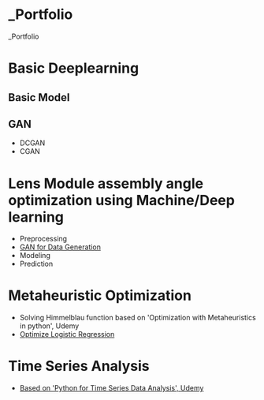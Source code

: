 # _Portfolio
_Portfolio


# Basic Deeplearning
## Basic Model
## GAN
* DCGAN
* CGAN

# Lens Module assembly angle optimization using Machine/Deep learning
* Preprocessing
* [GAN for Data Generation](https://github.com/ilvnax24er/_temp/tree/main/2.%20Data%20Generation%20with%20GAN)
* Modeling
* Prediction

# Metaheuristic Optimization
* Solving Himmelblau function based on 'Optimization with Metaheuristics in python', Udemy
* [Optimize Logistic Regression](https://github.com/ilvnax24er/Genetic_Algorithm/tree/main)

# Time Series Analysis
* [Based on 'Python for Time Series Data Analysis', Udemy](https://github.com/ilvnax24er/Time_Series_Data_Analysis)

